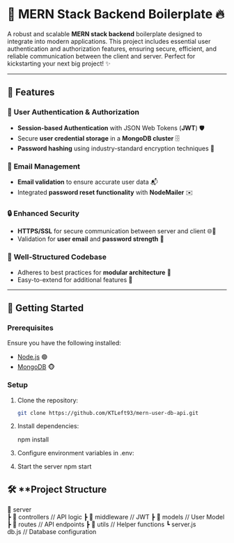 # 🚀 **MERN Stack Backend Boilerplate** 🔥

A robust and scalable **MERN stack backend** boilerplate designed to integrate into modern applications. This project includes essential user authentication and authorization features, ensuring secure, efficient, and reliable communication between the client and server. Perfect for kickstarting your next big project! ✨

---

## 🌟 **Features**

### 🔐 **User Authentication & Authorization**
- **Session-based Authentication** with JSON Web Tokens (**JWT**) 🛡️
- Secure **user credential storage** in a **MongoDB cluster** 🗄️
- **Password hashing** using industry-standard encryption techniques 🔑

### 📧 **Email Management**
- **Email validation** to ensure accurate user data 📬
- Integrated **password reset functionality** with **NodeMailer** ✉️

### 🔒 **Enhanced Security**
- **HTTPS/SSL** for secure communication between server and client 🌐🔗
- Validation for **user email** and **password strength** 💪

### 📂 **Well-Structured Codebase**
- Adheres to best practices for **modular architecture** 🧩
- Easy-to-extend for additional features 🚧

---

## 🚀 **Getting Started**

### **Prerequisites**
Ensure you have the following installed:
- [Node.js](https://nodejs.org/) 🟢
- [MongoDB](https://www.mongodb.com/) 🐵

### **Setup**
1. Clone the repository:
   ```bash
   git clone https://github.com/KTLeft93/mern-user-db-api.git

2. Install dependencies:

    npm install

3. Configure environment variables in .env:


4. Start the server
   npm start

## 🛠️ **Project Structure
📁 server    
 ┣ 📂 controllers  // API logic
 ┣ 📂 middleware  // JWT 
 ┣ 📂 models       // User Model
 ┣ 📂 routes       // API endpoints
 ┣ 📂 utils        // Helper functions 
 ┗ server.js  
db.js // Database configuration
